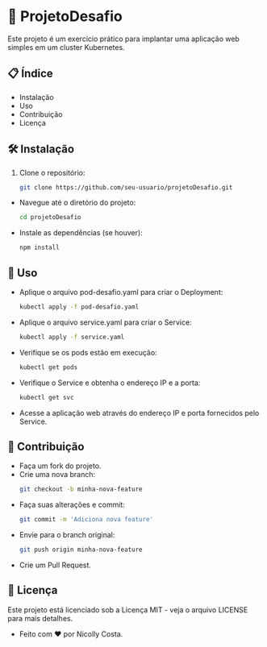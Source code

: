 # 🚀 ProjetoDesafio

Este projeto é um exercício prático para implantar uma aplicação web simples em um cluster Kubernetes.

## 📋 Índice

- Instalação
- Uso
- Contribuição
- Licença

## 🛠️ Instalação

1. Clone o repositório:
   ```bash
   git clone https://github.com/seu-usuario/projetoDesafio.git
- Navegue até o diretório do projeto:
    ```bash
    cd projetoDesafio
- Instale as dependências (se houver):
    ```bash
    npm install

## 🚀 Uso
- Aplique o arquivo pod-desafio.yaml para criar o Deployment:
    ```bash
    kubectl apply -f pod-desafio.yaml
- Aplique o arquivo service.yaml para criar o Service:
    ```bash
    kubectl apply -f service.yaml
- Verifique se os pods estão em execução:
    ```bash
    kubectl get pods
- Verifique o Service e obtenha o endereço IP e a porta:
    ```bash
    kubectl get svc
- Acesse a aplicação web através do endereço IP e porta fornecidos pelo Service.

## 🤝 Contribuição
-  Faça um fork do projeto.
- Crie uma nova branch:
    ```bash
    git checkout -b minha-nova-feature
- Faça suas alterações e commit:
    ```bash
    git commit -m 'Adiciona nova feature'
- Envie para o branch original:
    ```bash
    git push origin minha-nova-feature
- Crie um Pull Request.

## 📄 Licença
Este projeto está licenciado sob a Licença MIT - veja o arquivo LICENSE para mais detalhes.
- Feito com ❤️ por Nicolly Costa.